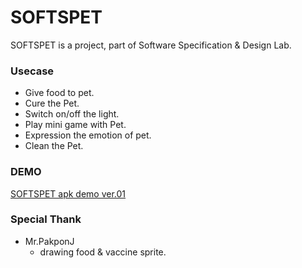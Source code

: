 # SOFTSPET

SOFTSPET is a project, part of Software Specification & Design Lab.

### Usecase
* Give food to pet.
* Cure the Pet.
* Switch on/off the light.
* Play mini game with Pet.
* Expression the emotion of pet.
* Clean the Pet.


### DEMO
[SOFTSPET apk demo ver.01](https://drive.google.com/file/d/0BycjqcAlzn1UWXRTRG9SVFppY2s/view?usp=sharing)



### Special Thank
* Mr.PakponJ
  *  drawing food & vaccine sprite.
